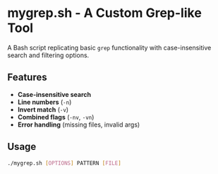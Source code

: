 # mygrep.sh - A Custom Grep-like Tool

A Bash script replicating basic `grep` functionality with case-insensitive search and filtering options.

## Features
- **Case-insensitive search**
- **Line numbers** (`-n`)
- **Invert match** (`-v`)
- **Combined flags** (`-nv`, `-vn`)
- **Error handling** (missing files, invalid args)

## Usage
```bash
./mygrep.sh [OPTIONS] PATTERN [FILE]
